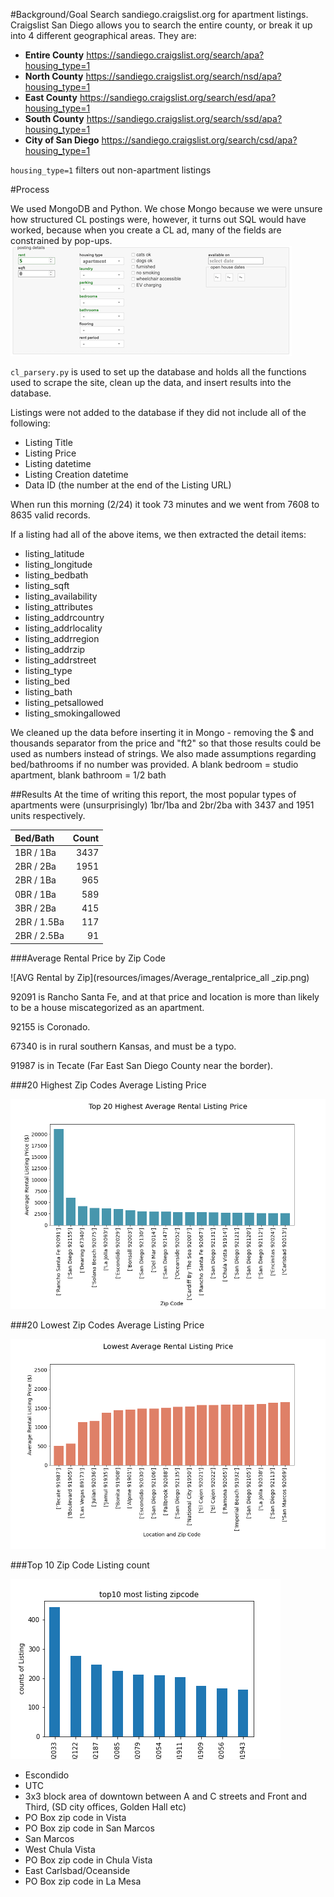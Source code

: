 #Background/Goal
Search sandiego.craigslist.org for apartment listings.  Craigslist San Diego allows you to search the entire county, or break it up into 4 different geographical areas.  They are:

- **Entire County** https://sandiego.craigslist.org/search/apa?housing_type=1
- **North County**	https://sandiego.craigslist.org/search/nsd/apa?housing_type=1
- **East County**		https://sandiego.craigslist.org/search/esd/apa?housing_type=1
- **South County**	https://sandiego.craigslist.org/search/ssd/apa?housing_type=1
- **City of San Diego**  https://sandiego.craigslist.org/search/csd/apa?housing_type=1

`housing_type=1` filters out non-apartment listings

#Process

We used MongoDB and Python.  We chose Mongo because we were unsure how structured CL postings were, however, it turns out SQL would have worked, because when you create a CL ad, many of the fields are constrained by pop-ups.  
![CL Posting](resources/images/cl_create_posting.png)

`cl_parsery.py` is used to set up the database and holds all the functions used to scrape the site, clean up the data, and insert results into the database.

Listings were not added to the database if they did not include all of the following:

- Listing Title
- Listing Price
- Listing datetime
- Listing Creation datetime
- Data ID (the number at the end of the Listing URL)

When run this morning (2/24) it took 73 minutes and we went from 7608 to 8635 valid records.

If a listing had all of the above items, we then extracted the detail items:

- listing_latitude
- listing_longitude    
- listing_bedbath
- listing_sqft
- listing_availability
- listing_attributes
- listing_addrcountry
- listing_addrlocality
- listing_addrregion
- listing_addrzip
- listing_addrstreet
- listing_type
- listing_bed
- listing_bath
- listing_petsallowed
- listing_smokingallowed

We cleaned up the data before inserting it in Mongo - removing the $ and thousands separator from the price and "ft2" so that those results could be used as numbers instead of strings. We also made assumptions regarding bed/bathrooms if no number was provided.  A blank bedroom = studio apartment, blank bathroom = 1/2 bath

##Results
At the time of writing this report, the most popular types of apartments were (unsurprisingly) 1br/1ba and 2br/2ba with 3437 and 1951 units respectively. 

| Bed/Bath | Count|
| :--- | ---:|
| 1BR / 1Ba | 3437 |
| 2BR / 2Ba | 1951 |
| 2BR / 1Ba | 965 |
| 0BR / 1Ba | 589 |
| 3BR / 2Ba | 415 |
| 2BR / 1.5Ba | 117 |
| 2BR / 2.5Ba | 91 |

###Average Rental Price by Zip Code

![AVG Rental by Zip](resources/images/Average_rentalprice_all _zip.png)

92091 is Rancho Santa Fe, and at that price and location is more than likely to be a house miscategorized as an apartment.

92155 is Coronado.

67340 is in rural southern Kansas, and must be a typo.

91987 is in Tecate (Far East San Diego County near the border).

###20 Highest Zip Codes Average Listing Price

![AVG Rental by Zip chart](resources/images/fig01_top20averageprice.png)

###20 Lowest Zip Codes Average Listing Price

![AVG Rental by Zip chart](resources/images/fig02_bottom20averageprice.png)

###Top 10 Zip Code Listing count

![AVG Rental by Zip chart](resources/images/plot_most_listing_by_zip.png)


- Escondido
- UTC
- 3x3 block area of downtown between A and C streets and Front and Third, (SD city offices, Golden Hall etc)
- PO Box zip code in Vista
- PO Box zip code in San Marcos
- San Marcos
- West Chula Vista
- PO Box zip code in Chula Vista
- East Carlsbad/Oceanside
- PO Box zip code in La Mesa
